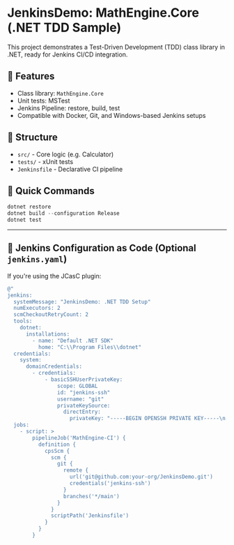 # JenkinsDemo: MathEngine.Core (.NET TDD Sample)

This project demonstrates a Test-Driven Development (TDD) class library in .NET, ready for Jenkins CI/CD integration.

## 🧪 Features
- Class library: `MathEngine.Core`
- Unit tests: MSTest
- Jenkins Pipeline: restore, build, test
- Compatible with Docker, Git, and Windows-based Jenkins setups

## 📁 Structure
- `src/` - Core logic (e.g. Calculator)
- `tests/` - xUnit tests
- `Jenkinsfile` - Declarative CI pipeline

## 🚀 Quick Commands
```powershell
dotnet restore
dotnet build --configuration Release
dotnet test
```
---

## 🧾 Jenkins Configuration as Code (Optional `jenkins.yaml`)

If you're using the JCasC plugin:

```powershell
@"
jenkins:
  systemMessage: "JenkinsDemo: .NET TDD Setup"
  numExecutors: 2
  scmCheckoutRetryCount: 2
  tools:
    dotnet:
      installations:
        - name: "Default .NET SDK"
          home: "C:\\Program Files\\dotnet"
  credentials:
    system:
      domainCredentials:
        - credentials:
            - basicSSHUserPrivateKey:
                scope: GLOBAL
                id: "jenkins-ssh"
                username: "git"
                privateKeySource:
                  directEntry:
                    privateKey: "-----BEGIN OPENSSH PRIVATE KEY-----\n..."
  jobs:
    - script: >
        pipelineJob('MathEngine-CI') {
          definition {
            cpsScm {
              scm {
                git {
                  remote {
                    url('git@github.com:your-org/JenkinsDemo.git')
                    credentials('jenkins-ssh')
                  }
                  branches('*/main')
                }
              }
              scriptPath('Jenkinsfile')
            }
          }
        }
